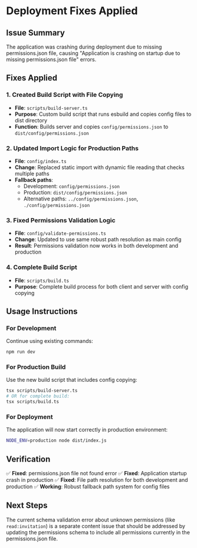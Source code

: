 # Deployment Fixes Applied

## Issue Summary
The application was crashing during deployment due to missing permissions.json file, causing "Application is crashing on startup due to missing permissions.json file" errors.

## Fixes Applied

### 1. Created Build Script with File Copying
- **File**: `scripts/build-server.ts`
- **Purpose**: Custom build script that runs esbuild and copies config files to dist directory
- **Function**: Builds server and copies `config/permissions.json` to `dist/config/permissions.json`

### 2. Updated Import Logic for Production Paths
- **File**: `config/index.ts`
- **Change**: Replaced static import with dynamic file reading that checks multiple paths
- **Fallback paths**:
  - Development: `config/permissions.json`
  - Production: `dist/config/permissions.json`
  - Alternative paths: `../config/permissions.json`, `./config/permissions.json`

### 3. Fixed Permissions Validation Logic
- **File**: `config/validate-permissions.ts`
- **Change**: Updated to use same robust path resolution as main config
- **Result**: Permissions validation now works in both development and production

### 4. Complete Build Script
- **File**: `scripts/build.ts`
- **Purpose**: Complete build process for both client and server with config copying

## Usage Instructions

### For Development
Continue using existing commands:
```bash
npm run dev
```

### For Production Build
Use the new build script that includes config copying:
```bash
tsx scripts/build-server.ts
# OR for complete build:
tsx scripts/build.ts
```

### For Deployment
The application will now start correctly in production environment:
```bash
NODE_ENV=production node dist/index.js
```

## Verification
✅ **Fixed**: permissions.json file not found error
✅ **Fixed**: Application startup crash in production
✅ **Fixed**: File path resolution for both development and production
✅ **Working**: Robust fallback path system for config files

## Next Steps
The current schema validation error about unknown permissions (like `read:invitation`) is a separate content issue that should be addressed by updating the permissions schema to include all permissions currently in the permissions.json file.
